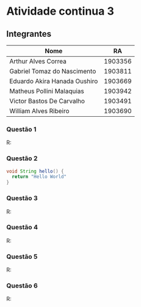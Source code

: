 # Atividade continua 3

## Integrantes
 Nome                          |   RA     |
-------------------------------|----------|
 Arthur Alves Correa           |  1903356 |
 Gabriel Tomaz do Nascimento   | 1903811  |
 Eduardo Akira Hanada Oushiro  | 1903669  |
 Matheus Pollini Malaquias     | 1903942  |
 Victor Bastos De Carvalho     | 1903491  |
 William Alves Ribeiro         | 1903690  |

### Questão 1

R: 

### Questão 2

```java
void String hello() {
  return "Hello World"
}
```

### Questão 3

R: 

### Questão 4

R: 

### Questão 5

R: 

### Questão 6

R: 
